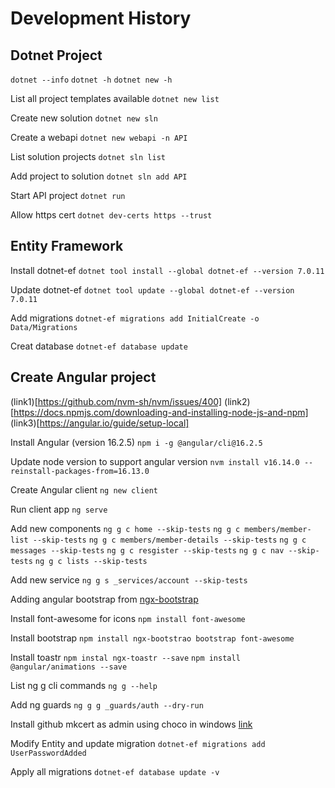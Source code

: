 # Development History

## Dotnet Project 
`dotnet --info`
`dotnet -h`
`dotnet new -h`

List all project templates available
`dotnet new list`

Create new solution
`dotnet new sln`

Create a webapi
`dotnet new webapi -n API`

List solution projects 
`dotnet sln list`

Add project to solution
`dotnet sln add API`

Start API project 
`dotnet run`

Allow https cert
`dotnet dev-certs https --trust`

## Entity Framework 

Install dotnet-ef
`dotnet tool install --global dotnet-ef --version 7.0.11`

Update dotnet-ef
`dotnet tool update --global dotnet-ef --version 7.0.11`

Add migrations
`dotnet-ef migrations add InitialCreate -o Data/Migrations`

Creat database
`dotnet-ef database update`


## Create Angular project
(link1)[https://github.com/nvm-sh/nvm/issues/400]
(link2)[https://docs.npmjs.com/downloading-and-installing-node-js-and-npm]
(link3)[https://angular.io/guide/setup-local]

Install Angular (version 16.2.5)
`npm i -g @angular/cli@16.2.5`

Update node version to support angular version
`nvm install v16.14.0 --reinstall-packages-from=16.13.0`

Create Angular client
`ng new client`

Run client app
`ng serve`

Add new components
`ng g c home --skip-tests`
`ng g c members/member-list --skip-tests`
`ng g c members/member-details --skip-tests`
`ng g c messages --skip-tests`
`ng g c resgister --skip-tests`
`ng g c nav --skip-tests`
`ng g c lists --skip-tests`

Add new service
`ng g s _services/account --skip-tests`

Adding angular bootstrap from [ngx-bootstrap](https://valor-software.com/ngx-bootstrap/#/documentation)

Install font-awesome for icons
`npm install font-awesome`

Install bootstrap 
`npm install ngx-bootstrao bootstrap font-awesome`

Install toastr
`npm instal ngx-toastr --save`
`npm install @angular/animations --save`

List ng g cli commands
`ng g --help`

Add ng guards
`ng g g _guards/auth --dry-run`

Install github mkcert as admin using choco in windows [link](https://github.com/FiloSottile/mkcert)

Modify Entity and update migration
`dotnet-ef migrations add UserPasswordAdded`

Apply all migrations
`dotnet-ef database update -v`
